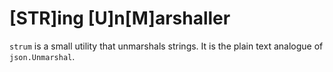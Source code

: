 # [STR]ing [U]n[M]arshaller

`strum` is a small utility that unmarshals strings. It is the plain text analogue of
`json.Unmarshal`.
